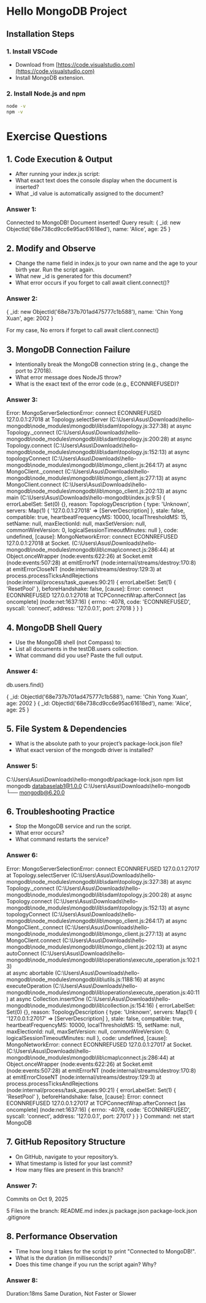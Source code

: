 # Hello MongoDB Project

## Installation Steps

### 1. Install VSCode
- Download from [https://code.visualstudio.com](https://code.visualstudio.com)
- Install MongoDB extension.

### 2. Install Node.js and npm
```bash
node -v
npm -v
```

# Exercise Questions

## 1. Code Execution & Output
- After running your index.js script:
- What exact text does the console display when the document is inserted?
- What _id value is automatically assigned to the document?

### Answer 1:
Connected to MongoDB!
Document inserted!
Query result: {
  _id: new ObjectId('68e738cd9cc6e95ac61618ed'),
  name: 'Alice',
  age: 25
}

## 2. Modify and Observe
- Change the name field in index.js to your own name and the age to your birth year. Run the script again.
- What new _id is generated for this document?
- What error occurs if you forget to call await client.connect()?

### Answer 2:
{
    _id: new ObjectId('68e737b701ad475777c1b588'),
    name: 'Chin Yong Xuan',
    age: 2002
  }

For my case, No errors if forget to call await client.connect()


## 3. MongoDB Connection Failure
- Intentionally break the MongoDB connection string (e.g., change the
port to 27018).
- What error message does NodeJS throw?
- What is the exact text of the error code (e.g., ECONNREFUSED)?

### Answer 3:
Error: MongoServerSelectionError: connect ECONNREFUSED 127.0.0.1:27018
    at Topology.selectServer (C:\Users\Asus\Downloads\hello-mongodb\node_modules\mongodb\lib\sdam\topology.js:327:38)
    at async Topology._connect (C:\Users\Asus\Downloads\hello-mongodb\node_modules\mongodb\lib\sdam\topology.js:200:28)
    at async Topology.connect (C:\Users\Asus\Downloads\hello-mongodb\node_modules\mongodb\lib\sdam\topology.js:152:13)
    at async topologyConnect (C:\Users\Asus\Downloads\hello-mongodb\node_modules\mongodb\lib\mongo_client.js:264:17)
    at async MongoClient._connect (C:\Users\Asus\Downloads\hello-mongodb\node_modules\mongodb\lib\mongo_client.js:277:13)
    at async MongoClient.connect (C:\Users\Asus\Downloads\hello-mongodb\node_modules\mongodb\lib\mongo_client.js:202:13)
    at async main (C:\Users\Asus\Downloads\hello-mongodb\index.js:9:5) {
  errorLabelSet: Set(0) {},
  reason: TopologyDescription {
    type: 'Unknown',
    servers: Map(1) { '127.0.0.1:27018' => [ServerDescription] },
    stale: false,
    compatible: true,
    heartbeatFrequencyMS: 10000,
    localThresholdMS: 15,
    setName: null,
    maxElectionId: null,
    maxSetVersion: null,
    commonWireVersion: 0,
    logicalSessionTimeoutMinutes: null
  },
  code: undefined,
  [cause]: MongoNetworkError: connect ECONNREFUSED 127.0.0.1:27018
      at Socket.<anonymous> (C:\Users\Asus\Downloads\hello-mongodb\node_modules\mongodb\lib\cmap\connect.js:286:44)
      at Object.onceWrapper (node:events:622:26)
      at Socket.emit (node:events:507:28)
      at emitErrorNT (node:internal/streams/destroy:170:8)
      at emitErrorCloseNT (node:internal/streams/destroy:129:3)
      at process.processTicksAndRejections (node:internal/process/task_queues:90:21) {
    errorLabelSet: Set(1) { 'ResetPool' },
    beforeHandshake: false,
    [cause]: Error: connect ECONNREFUSED 127.0.0.1:27018
        at TCPConnectWrap.afterConnect [as oncomplete] (node:net:1637:16) {
      errno: -4078,
      code: 'ECONNREFUSED',
      syscall: 'connect',
      address: '127.0.0.1',
      port: 27018
    }
  }
}


## 4. MongoDB Shell Query
- Use the MongoDB shell (not Compass) to:
- List all documents in the testDB.users collection.
- What command did you use? Paste the full output.

### Answer 4:
db.users.find()

{
  _id: ObjectId('68e737b701ad475777c1b588'),
  name: 'Chin Yong Xuan',
  age: 2002
}
{
  _id: ObjectId('68e738cd9cc6e95ac61618ed'),
  name: 'Alice',
  age: 25
}


## 5. File System & Dependencies
- What is the absolute path to your project’s package-lock.json file?
- What exact version of the mongodb driver is installed?

### Answer 5:
C:\Users\Asus\Downloads\hello-mongodb\package-lock.json
npm list mongodb
databaselab1@1.0.0 C:\Users\Asus\Downloads\hello-mongodb
└── mongodb@6.20.0



## 6. Troubleshooting Practice
- Stop the MongoDB service and run the script.
- What error occurs?
- What command restarts the service?

### Answer 6:
Error: MongoServerSelectionError: connect ECONNREFUSED 127.0.0.1:27017
    at Topology.selectServer (C:\Users\Asus\Downloads\hello-mongodb\node_modules\mongodb\lib\sdam\topology.js:327:38)
    at async Topology._connect (C:\Users\Asus\Downloads\hello-mongodb\node_modules\mongodb\lib\sdam\topology.js:200:28)
    at async Topology.connect (C:\Users\Asus\Downloads\hello-mongodb\node_modules\mongodb\lib\sdam\topology.js:152:13)
    at async topologyConnect (C:\Users\Asus\Downloads\hello-mongodb\node_modules\mongodb\lib\mongo_client.js:264:17)
    at async MongoClient._connect (C:\Users\Asus\Downloads\hello-mongodb\node_modules\mongodb\lib\mongo_client.js:277:13)
    at async MongoClient.connect (C:\Users\Asus\Downloads\hello-mongodb\node_modules\mongodb\lib\mongo_client.js:202:13)
    at async autoConnect (C:\Users\Asus\Downloads\hello-mongodb\node_modules\mongodb\lib\operations\execute_operation.js:102:13)     
    at async abortable (C:\Users\Asus\Downloads\hello-mongodb\node_modules\mongodb\lib\utils.js:1188:16)
    at async executeOperation (C:\Users\Asus\Downloads\hello-mongodb\node_modules\mongodb\lib\operations\execute_operation.js:40:11) 
    at async Collection.insertOne (C:\Users\Asus\Downloads\hello-mongodb\node_modules\mongodb\lib\collection.js:154:16) {
  errorLabelSet: Set(0) {},
  reason: TopologyDescription {
    type: 'Unknown',
    servers: Map(1) { '127.0.0.1:27017' => [ServerDescription] },
    stale: false,
    compatible: true,
    heartbeatFrequencyMS: 10000,
    localThresholdMS: 15,
    setName: null,
    maxElectionId: null,
    maxSetVersion: null,
    commonWireVersion: 0,
    logicalSessionTimeoutMinutes: null
  },
  code: undefined,
  [cause]: MongoNetworkError: connect ECONNREFUSED 127.0.0.1:27017
      at Socket.<anonymous> (C:\Users\Asus\Downloads\hello-mongodb\node_modules\mongodb\lib\cmap\connect.js:286:44)
      at Object.onceWrapper (node:events:622:26)
      at Socket.emit (node:events:507:28)
      at emitErrorNT (node:internal/streams/destroy:170:8)
      at emitErrorCloseNT (node:internal/streams/destroy:129:3)
      at process.processTicksAndRejections (node:internal/process/task_queues:90:21) {
    errorLabelSet: Set(1) { 'ResetPool' },
    beforeHandshake: false,
    [cause]: Error: connect ECONNREFUSED 127.0.0.1:27017
        at TCPConnectWrap.afterConnect [as oncomplete] (node:net:1637:16) {
      errno: -4078,
      code: 'ECONNREFUSED',
      syscall: 'connect',
      address: '127.0.0.1',
      port: 27017
    }
  }
}
Command: net start MongoDB


## 7. GitHub Repository Structure
- On GitHub, navigate to your repository’s.
- What timestamp is listed for your last commit?
- How many files are present in this branch?

### Answer 7:
Commits on Oct 9, 2025

5 Files in the branch:
README.md
index.js
package.json
package-lock.json
.gitignore


## 8. Performance Observation
- Time how long it takes for the script to print "Connected to MongoDB!".
- What is the duration (in milliseconds)?
- Does this time change if you run the script again? Why?

### Answer 8:
Duration:18ms
Same Duration, Not Faster or Slower
